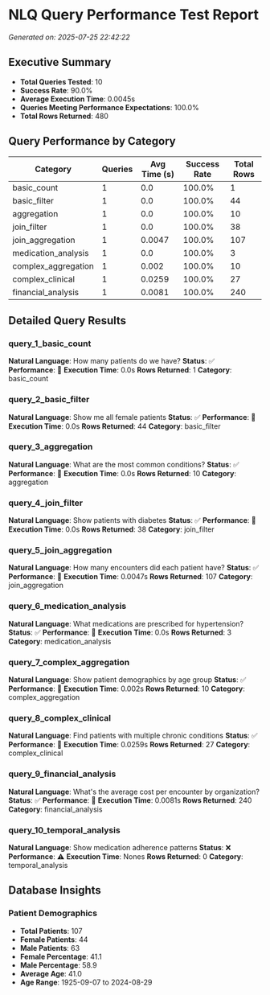 # NLQ Query Performance Test Report
*Generated on: 2025-07-25 22:42:22*

## Executive Summary
- **Total Queries Tested**: 10
- **Success Rate**: 90.0%
- **Average Execution Time**: 0.0045s
- **Queries Meeting Performance Expectations**: 100.0%
- **Total Rows Returned**: 480

## Query Performance by Category

| Category | Queries | Avg Time (s) | Success Rate | Total Rows |
|----------|---------|--------------|--------------|------------|
| basic_count | 1 | 0.0 | 100.0% | 1 |
| basic_filter | 1 | 0.0 | 100.0% | 44 |
| aggregation | 1 | 0.0 | 100.0% | 10 |
| join_filter | 1 | 0.0 | 100.0% | 38 |
| join_aggregation | 1 | 0.0047 | 100.0% | 107 |
| medication_analysis | 1 | 0.0 | 100.0% | 3 |
| complex_aggregation | 1 | 0.002 | 100.0% | 10 |
| complex_clinical | 1 | 0.0259 | 100.0% | 27 |
| financial_analysis | 1 | 0.0081 | 100.0% | 240 |

## Detailed Query Results

### query_1_basic_count
**Natural Language**: How many patients do we have?
**Status**: ✅ **Performance**: 🚀
**Execution Time**: 0.0s
**Rows Returned**: 1
**Category**: basic_count

### query_2_basic_filter
**Natural Language**: Show me all female patients
**Status**: ✅ **Performance**: 🚀
**Execution Time**: 0.0s
**Rows Returned**: 44
**Category**: basic_filter

### query_3_aggregation
**Natural Language**: What are the most common conditions?
**Status**: ✅ **Performance**: 🚀
**Execution Time**: 0.0s
**Rows Returned**: 10
**Category**: aggregation

### query_4_join_filter
**Natural Language**: Show patients with diabetes
**Status**: ✅ **Performance**: 🚀
**Execution Time**: 0.0s
**Rows Returned**: 38
**Category**: join_filter

### query_5_join_aggregation
**Natural Language**: How many encounters did each patient have?
**Status**: ✅ **Performance**: 🚀
**Execution Time**: 0.0047s
**Rows Returned**: 107
**Category**: join_aggregation

### query_6_medication_analysis
**Natural Language**: What medications are prescribed for hypertension?
**Status**: ✅ **Performance**: 🚀
**Execution Time**: 0.0s
**Rows Returned**: 3
**Category**: medication_analysis

### query_7_complex_aggregation
**Natural Language**: Show patient demographics by age group
**Status**: ✅ **Performance**: 🚀
**Execution Time**: 0.002s
**Rows Returned**: 10
**Category**: complex_aggregation

### query_8_complex_clinical
**Natural Language**: Find patients with multiple chronic conditions
**Status**: ✅ **Performance**: 🚀
**Execution Time**: 0.0259s
**Rows Returned**: 27
**Category**: complex_clinical

### query_9_financial_analysis
**Natural Language**: What's the average cost per encounter by organization?
**Status**: ✅ **Performance**: 🚀
**Execution Time**: 0.0081s
**Rows Returned**: 240
**Category**: financial_analysis

### query_10_temporal_analysis
**Natural Language**: Show medication adherence patterns
**Status**: ❌ **Performance**: ⚠️
**Execution Time**: Nones
**Rows Returned**: 0
**Category**: temporal_analysis

## Database Insights

### Patient Demographics
- **Total Patients**: 107
- **Female Patients**: 44
- **Male Patients**: 63
- **Female Percentage**: 41.1
- **Male Percentage**: 58.9
- **Average Age**: 41.0
- **Age Range**: 1925-09-07 to 2024-08-29